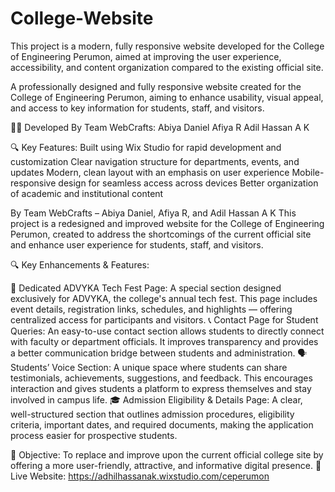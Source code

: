 # College-Website
This project is a modern, fully responsive website developed for the College of Engineering Perumon, aimed at improving the user experience, accessibility, and content organization compared to the existing official site.

A professionally designed and fully responsive website created for the College of Engineering Perumon, aiming to enhance usability, visual appeal, and access to key information for students, staff, and visitors.

👨‍💻 Developed By Team WebCrafts:
Abiya Daniel
Afiya R
Adil Hassan A K

🔍 Key Features:
Built using Wix Studio for rapid development and customization
Clear navigation structure for departments, events, and updates
Modern, clean layout with an emphasis on user experience
Mobile-responsive design for seamless access across devices
Better organization of academic and institutional content

By Team WebCrafts – Abiya Daniel, Afiya R, and Adil Hassan A K
This project is a redesigned and improved website for the College of Engineering Perumon, created to address the shortcomings of the current official site and enhance user experience for students, staff, and visitors.

🔍 Key Enhancements & Features:

📅 Dedicated ADVYKA Tech Fest Page:
A special section designed exclusively for ADVYKA, the college's annual tech fest. This page includes event details, registration links, schedules, and highlights — offering centralized access for participants and visitors.
📞 Contact Page for Student Queries:
An easy-to-use contact section allows students to directly connect with faculty or department officials. It improves transparency and provides a better communication bridge between students and administration.
🗣️ Students’ Voice Section:
A unique space where students can share testimonials, achievements, suggestions, and feedback. This encourages interaction and gives students a platform to express themselves and stay involved in campus life.
🎓 Admission Eligibility & Details Page:
A clear, well-structured section that outlines admission procedures, eligibility criteria, important dates, and required documents, making the application process easier for prospective students.


🎯 Objective:
To replace and improve upon the current official college site by offering a more user-friendly, attractive, and informative digital presence.
🔗 Live Website: https://adhilhassanak.wixstudio.com/ceperumon

